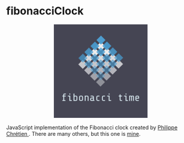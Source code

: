 # fibonacciClock
<p align="center">
  <a href="https://www.fibonaccitime.com/"><img height="250" width="250" src="logo.png"/></a>
</p>

JavaScript implementation of the Fibonacci  clock created by [Philippe Chrétien ](http://basbrun.com/). There are many others, but this one is [mine](https://www.fibonaccitime.com).
